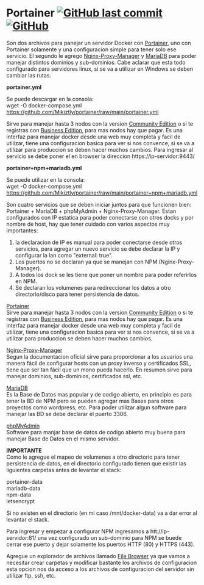 # Portainer [![GitHub last commit](https://img.shields.io/github/last-commit/Mikiztly/portainer)](https://img.shields.io/github/last-commit/Mikiztly/portainer) [![GitHub](https://img.shields.io/github/license/Mikiztly/portainer)](https://img.shields.io/github/license/Mikiztly/portainer)

Son dos archivos para panejar un servidor Docker con [Portainer](https://www.portainer.io/), uno con Portainer solamente y una configuracion simple para tener solo ese servicio. El segundo le agrego [Nginx-Proxy-Manager](https://nginxproxymanager.com/) y [MariaDB](https://mariadb.com/) para poder manejar distintos dominios y sub-dominios.
Cabe aclarar que esta todo configurado para servidores linux, si se va a utilizar en Windows se deben cambiar las rutas.

**portainer.yml**

Se puede descargar en la consola: <br>
wget -O docker-compose.yml https://github.com/Mikiztly/portainer/raw/main/portainer.yml

Sirve para manejar hasta 3 nodos con la version [Community Edition](https://docs.portainer.io/start/install-ce/server/swarm/linux) o si te registras con [Business Edition](https://docs.portainer.io/start/install/server/swarm/linux), para mas nodos hay que pagar.
Es una interfaz para manejar docker desde una web muy completa y facil de utilizar, tiene una configuracion basica para ver si nos convence, si se va a utilizar para produccion se deben hacer muchos cambios.
Para ingresar al servicio se debe poner el en browser la direccion https://ip-servidor:9443/

**portainer+npm+mariadb.yml**

Se puede utilizar en la consola:<br>
wget -O docker-compose.yml https://github.com/Mikiztly/portainer/raw/main/portainer+npm+mariadb.yml

Son cuatro servicios que se deben iniciar juntos para que funcionen bien: Portainer + MariaDB + phpMyAdmin + Nginx-Proxy-Manager. Estan configurados con IP estatica para poder conectarse con otros docks y por nombre de host, hay que tener cuidado con varios aspectos muy importantes:<br>
1) la declaracion de IP es manual para poder conectarse desde otros servicios, para agregar un nuevo servicio se debe declarar la IP y configurar la lan como "external: true".<br>
2) Los puertos no se declaran ya que se manejan con NPM (Nginx-Proxy-Manager).<br>
3) A todos los dock se les tiene que poner un nombre para poder referirlos en NPM.<br>
4) Se declaran los volumenes para redireccionar los datos a otro directorio/disco para tener persistencia de datos.

[Portainer](https://www.portainer.io/)<br>
Sirve para manejar hasta 3 nodos con la version [Community Edition](https://docs.portainer.io/start/install-ce/server/swarm/linux) o si te registras con [Business Edition](https://docs.portainer.io/start/install/server/swarm/linux), para mas nodos hay que pagar.
Es una interfaz para manejar docker desde una web muy completa y facil de utilizar, tiene una configuracion basica para ver si nos convence, si se va a utilizar para produccion se deben hacer muchos cambios.

[Nginx-Proxy-Manager](https://nginxproxymanager.com/)<br>
Segun la documentacion oficial sirve para proporcionar a los usuarios una manera fácil de configurar hosts con un proxy inverso y certificados SSL, tiene que ser tan fácil que un mono pueda hacerlo. En resumen sirve para manejar dominios, sub-dominios, certificados ssl, etc.

[MariaDB](https://mariadb.com/)<br>
Es la Base de Datos mas popular y de codigo abierto, en principio es para tener la BD de NPM pero se pueden agregar mas Bases para otros proyectos como wordpress, etc.
Para poder utilizar algun software para manejar las BD se debe declarar el puerto 3306.

[phpMyAdmin](https://www.phpmyadmin.net/)<br>
Software para manjar base de datos de codigo abierto muy buena para manejar Base de Datos en el mismo servidor.

**IMPORTANTE**<br>
Como le agregue el mapeo de volumenes a otro directorio para tener persistencia de datos, en el directorio configurado tienen que existir las liguientes carpetas antes de levantar el stack:

portainer-data<br>
mariadb-data<br>
npm-data<br>
letsencrypt<br> 

Si no existen en el directorio (en mi caso /mnt/docker-data) va a dar error al levantar el stack.

Para ingresar y empezar a configurar NPM ingresamos a htt://ip-servidor:81/ una vez configurado un sub-dominio para NPM se buede cerrar ese puerto y dejar solamente los puertos HTTP (80) y HTTPS (443).

Agregue un explorador de archivos llamado [File Browser](https://filebrowser.org/) ya que vamos a necesitar crear carpetas y modificar bastante los archivos de configuracion esta opcion nos da acceso a los archivos de configuracion del servidor sin utilizar ftp, ssh, etc.